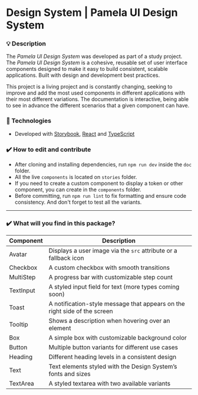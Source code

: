 # Design System | Pamela UI Design System

### :bulb: Description

The _Pamela UI Design System_ was developed as part of a study project. The _Pamela UI Design System_ is a cohesive, reusable set of user interface components designed to make it easy to build consistent, scalable applications. Built with design and development best practices.

This project is a living project and is constantly changing, seeking to improve and add the most used components in different applications with their most different variations. The documentation is interactive, being able to see in advance the different scenarios that a given component can have.

### :rocket: Technologies

- Developed with [Storybook](https://storybook.js.org/docs), [React](https://react.dev/) and [TypeScript](https://www.typescriptlang.org/docs/handbook/typescript-in-5-minutes.html)

### :heavy_check_mark: How to edit and contribute

- After cloning and installing dependencies, run `npm run dev` inside the `doc` folder.
- All the live `components` is located on `stories` folder.
- If you need to create a custom component to display a token or other component, you can create in the `components` folder.
- Before committing, run `npm run lint` to fix formatting and ensure code consistency. And don't forget to test all the variants.

---

### :heavy_check_mark: What will you find in this package?

| Component | Description                                                               |
| --------- | ------------------------------------------------------------------------- |
| Avatar    | Displays a user image via the `src` attribute or a fallback icon          |
| Checkbox  | A custom checkbox with smooth transitions                                 |
| MultiStep | A progress bar with customizable step count                               |
| TextInput | A styled input field for text (more types coming soon)                    |
| Toast     | A notification-style message that appears on the right side of the screen |
| Tooltip   | Shows a description when hovering over an element                         |
| Box       | A simple box with customizable background color                           |
| Button    | Multiple button variants for different use cases                          |
| Heading   | Different heading levels in a consistent design                           |
| Text      | Text elements styled with the Design System’s fonts and sizes             |
| TextArea  | A styled textarea with two available variants                             |